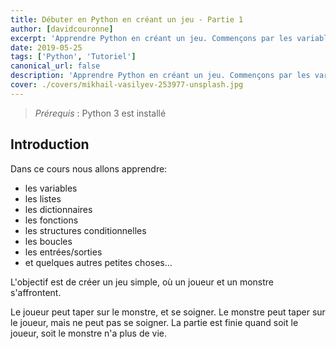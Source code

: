 ```yaml
---
title: Débuter en Python en créant un jeu - Partie 1
author: [davidcouronne]
excerpt: 'Apprendre Python en créant un jeu. Commençons par les variables'
date: 2019-05-25
tags: ['Python', 'Tutoriel']
canonical_url: false
description: 'Apprendre Python en créant un jeu. Commençons par les variables'
cover: ./covers/mikhail-vasilyev-253977-unsplash.jpg
---
```


> _Prérequis_ : Python 3 est installé

## Introduction

Dans ce cours nous allons apprendre:

- les variables
- les listes
- les dictionnaires
- les fonctions
- les structures conditionnelles
- les boucles
- les entrées/sorties
- et quelques autres petites choses...

L'objectif est de créer un jeu simple, où un joueur et un monstre s'affrontent.

Le joueur peut taper sur le monstre, et se soigner. Le monstre peut taper sur le joueur, mais ne peut pas se soigner. La partie est finie quand soit le joueur, soit le monstre n'a plus de vie.
